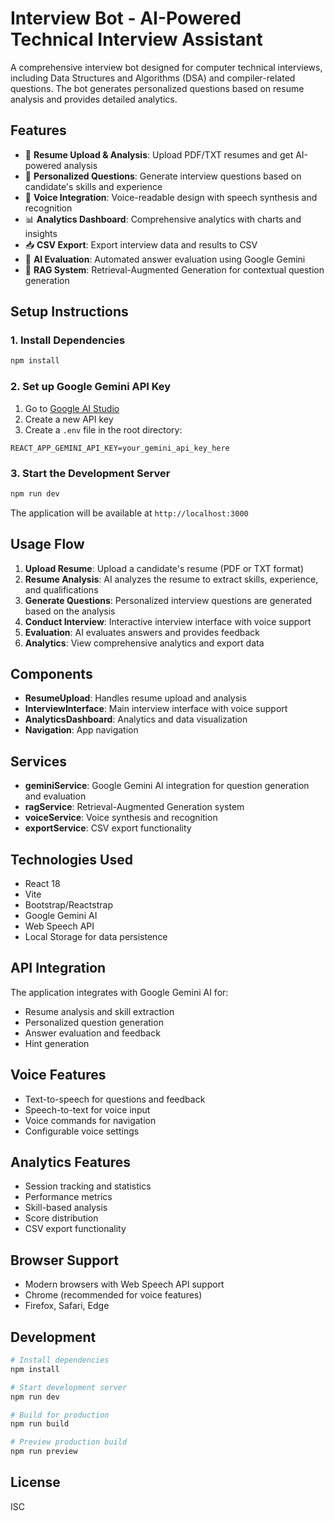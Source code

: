 # Interview Bot - AI-Powered Technical Interview Assistant

A comprehensive interview bot designed for computer technical interviews, including Data Structures and Algorithms (DSA) and compiler-related questions. The bot generates personalized questions based on resume analysis and provides detailed analytics.

## Features

- 📄 **Resume Upload & Analysis**: Upload PDF/TXT resumes and get AI-powered analysis
- 🎯 **Personalized Questions**: Generate interview questions based on candidate's skills and experience
- 🎤 **Voice Integration**: Voice-readable design with speech synthesis and recognition
- 📊 **Analytics Dashboard**: Comprehensive analytics with charts and insights
- 📥 **CSV Export**: Export interview data and results to CSV
- 🤖 **AI Evaluation**: Automated answer evaluation using Google Gemini
- 🔄 **RAG System**: Retrieval-Augmented Generation for contextual question generation

## Setup Instructions

### 1. Install Dependencies

```bash
npm install
```

### 2. Set up Google Gemini API Key

1. Go to [Google AI Studio](https://makersuite.google.com/app/apikey)
2. Create a new API key
3. Create a `.env` file in the root directory:

```env
REACT_APP_GEMINI_API_KEY=your_gemini_api_key_here
```

### 3. Start the Development Server

```bash
npm run dev
```

The application will be available at `http://localhost:3000`

## Usage Flow

1. **Upload Resume**: Upload a candidate's resume (PDF or TXT format)
2. **Resume Analysis**: AI analyzes the resume to extract skills, experience, and qualifications
3. **Generate Questions**: Personalized interview questions are generated based on the analysis
4. **Conduct Interview**: Interactive interview interface with voice support
5. **Evaluation**: AI evaluates answers and provides feedback
6. **Analytics**: View comprehensive analytics and export data

## Components

- **ResumeUpload**: Handles resume upload and analysis
- **InterviewInterface**: Main interview interface with voice support
- **AnalyticsDashboard**: Analytics and data visualization
- **Navigation**: App navigation

## Services

- **geminiService**: Google Gemini AI integration for question generation and evaluation
- **ragService**: Retrieval-Augmented Generation system
- **voiceService**: Voice synthesis and recognition
- **exportService**: CSV export functionality

## Technologies Used

- React 18
- Vite
- Bootstrap/Reactstrap
- Google Gemini AI
- Web Speech API
- Local Storage for data persistence

## API Integration

The application integrates with Google Gemini AI for:
- Resume analysis and skill extraction
- Personalized question generation
- Answer evaluation and feedback
- Hint generation

## Voice Features

- Text-to-speech for questions and feedback
- Speech-to-text for voice input
- Voice commands for navigation
- Configurable voice settings

## Analytics Features

- Session tracking and statistics
- Performance metrics
- Skill-based analysis
- Score distribution
- CSV export functionality

## Browser Support

- Modern browsers with Web Speech API support
- Chrome (recommended for voice features)
- Firefox, Safari, Edge

## Development

```bash
# Install dependencies
npm install

# Start development server
npm run dev

# Build for production
npm run build

# Preview production build
npm run preview
```

## License

ISC
